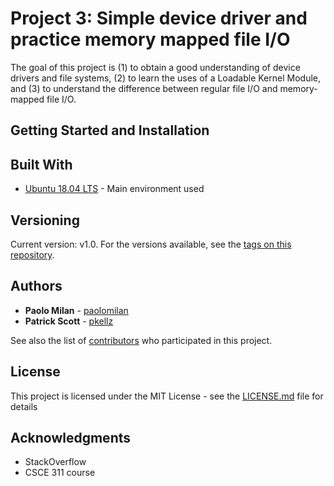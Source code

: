 # Project 3: Simple device driver and practice memory mapped file I/O

The goal of this project is (1) to obtain a good understanding of device drivers and file systems, (2) to learn the uses of a Loadable Kernel Module, and (3) to understand the difference between regular file I/O and memory-mapped file I/O.


## Getting Started and Installation

## Built With

* [Ubuntu 18.04 LTS](https://www.ubuntu.com/download/desktop) - Main environment used

## Versioning

Current version: v1.0.
For the versions available, see the [tags on this repository](https://github.com/csce311-project1/tags). 

## Authors

* **Paolo Milan** - [paolomilan](https://github.com/paolomilan)
* **Patrick Scott**  - [pkellz](https://github.com/pkellz)


See also the list of [contributors](https://github.com/pkellz/csce311-project1/graphs/contributors) who participated in this project.

## License

This project is licensed under the MIT License - see the [LICENSE.md](LICENSE.md) file for details

## Acknowledgments

* StackOverflow
* CSCE 311 course

